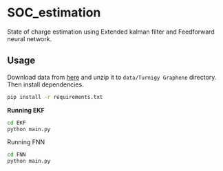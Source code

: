 # SOC_estimation

State of charge estimation using Extended kalman filter and Feedforward neural network.

## Usage

Download data from [here](https://data.mendeley.com/datasets/4fx8cjprxm/1) and unzip it to `data/Turnigy Graphene` directory. Then install dependencies.

```bash
pip install -r requirements.txt
```

**Running EKF**

```bash
cd EKF
python main.py
```

Running FNN

```bash
cd FNN
python main.py
```